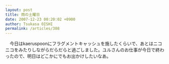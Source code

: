 ```yaml
---
layout: post
title: 雨の土曜日
date: 2007-12-23 00:20:02 +0900
author: Tsukasa OISHI
permalink: /articles/308
---
```



　今日はkaeruspoonにフラグメントキャッシュを施したくらいで、あとはニコニコをみたりしながらだらだらと過ごしました。ユルさんのお仕事が今日で終わったので、明日はどこかにでもお出かけしたいなあ。  

